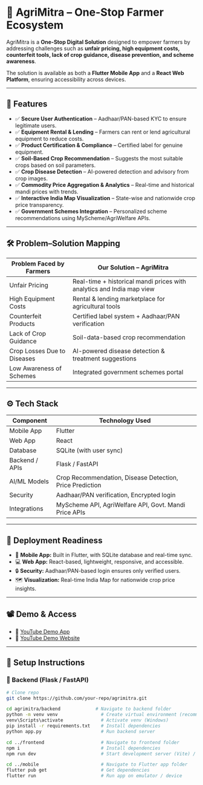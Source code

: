 # 🌾 AgriMitra – One-Stop Farmer Ecosystem  

AgriMitra is a **One-Stop Digital Solution** designed to empower farmers by addressing challenges such as **unfair pricing, high equipment costs, counterfeit tools, lack of crop guidance, disease prevention, and scheme awareness**.  

The solution is available as both a **Flutter Mobile App** and a **React Web Platform**, ensuring accessibility across devices.  

---

## 📌 Features  

- ✅ **Secure User Authentication** – Aadhaar/PAN-based KYC to ensure legitimate users.  
- ✅ **Equipment Rental & Lending** – Farmers can rent or lend agricultural equipment to reduce costs.  
- ✅ **Product Certification & Compliance** – Certified label for genuine equipment.  
- ✅ **Soil-Based Crop Recommendation** – Suggests the most suitable crops based on soil parameters.  
- ✅ **Crop Disease Detection** – AI-powered detection and advisory from crop images.  
- ✅ **Commodity Price Aggregation & Analytics** – Real-time and historical mandi prices with trends.  
- ✅ **Interactive India Map Visualization** – State-wise and nationwide crop price transparency.  
- ✅ **Government Schemes Integration** – Personalized scheme recommendations using MyScheme/AgriWelfare APIs.  

---

## 🛠️ Problem–Solution Mapping  

| **Problem Faced by Farmers** | **Our Solution – AgriMitra** |
|-------------------------------|--------------------------------|
| Unfair Pricing | Real-time + historical mandi prices with analytics and India map view |
| High Equipment Costs | Rental & lending marketplace for agricultural tools |
| Counterfeit Products | Certified label system + Aadhaar/PAN verification |
| Lack of Crop Guidance | Soil-data-based crop recommendation |
| Crop Losses Due to Diseases | AI-powered disease detection & treatment suggestions |
| Low Awareness of Schemes | Integrated government schemes portal |

---

## ⚙️ Tech Stack  

| Component | Technology Used |
|-----------|-----------------|
| Mobile App | Flutter |
| Web App | React |
| Database | SQLite (with user sync) |
| Backend / APIs | Flask / FastAPI |
| AI/ML Models | Crop Recommendation, Disease Detection, Price Prediction |
| Security | Aadhaar/PAN verification, Encrypted login |
| Integrations | MyScheme API, AgriWelfare API, Govt. Mandi Price APIs |

---

## 🚀 Deployment Readiness  

- 📱 **Mobile App:** Built in Flutter, with SQLite database and real-time sync.  
- 💻 **Web App:** React-based, lightweight, responsive, and accessible.  
- 🔒 **Security:** Aadhaar/PAN-based login ensures only verified users.  
- 🗺️ **Visualization:** Real-time India Map for nationwide crop price insights.  

---

## 📽️ Demo & Access  

- 🎥 [YouTube Demo App](https://www.youtube.com/watch?v=AY2RGJN9cCw)  
- 🎥 [YouTube Demo Website](https://www.youtube.com/watch?v=uL0WDwZwii8)  

 

---

## 📂 Setup Instructions  

### 🔹 Backend (Flask / FastAPI)
```bash
# Clone repo
git clone https://github.com/your-repo/agrimitra.git

cd agrimitra/backend             # Navigate to backend folder
python -m venv venv                # Create virtual environment (recommended)
venv\Scripts\activate              # Activate venv (Windows)
pip install -r requirements.txt    # Install dependencies
python app.py                      # Run backend server

cd ../frontend                     # Navigate to frontend folder
npm i                              # Install dependencies
npm run dev                        # Start development server (Vite) / use npm start if CRA

cd ../mobile                       # Navigate to Flutter app folder
flutter pub get                    # Get dependencies
flutter run                        # Run app on emulator / device
